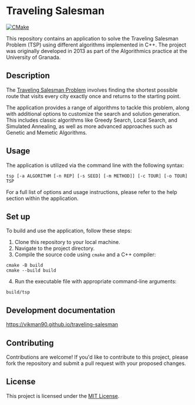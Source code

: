 # Traveling Salesman

[![CMake](https://github.com/vikman90/traveling-salesman/actions/workflows/cmake.yml/badge.svg)](https://github.com/vikman90/traveling-salesman/actions/workflows/cmake.yml)

This repository contains an application to solve the Traveling Salesman Problem (TSP) using different algorithms implemented in C++. The project was originally developed in 2013 as part of the Algorithmics practice at the University of Granada.

## Description

The [Traveling Salesman Problem](https://en.wikipedia.org/wiki/Travelling_salesman_problem) involves finding the shortest possible route that visits every city exactly once and returns to the starting point.

The application provides a range of algorithms to tackle this problem, along with additional options to customize the search and solution generation. This includes classic algorithms like Greedy Search, Local Search, and Simulated Annealing, as well as more advanced approaches such as Genetic and Memetic Algorithms.

## Usage

The application is utilized via the command line with the following syntax:

```
tsp [-a ALGORITHM [-n REP] [-s SEED] [-m METHOD]] [-c TOUR] [-o TOUR] TSP
```

For a full list of options and usage instructions, please refer to the help section within the application.

## Set up

To build and use the application, follow these steps:

1. Clone this repository to your local machine.
2. Navigate to the project directory.
3. Compile the source code using `cmake` and a C++ compiler:
```shell
cmake -B build
cmake --build build
```
4. Run the executable file with appropriate command-line arguments:
```shell
build/tsp
```

## Development documentation

https://vikman90.github.io/traveling-salesman

## Contributing

Contributions are welcome! If you'd like to contribute to this project, please fork the repository and submit a pull request with your proposed changes.

## License

This project is licensed under the [MIT License](LICENSE).
